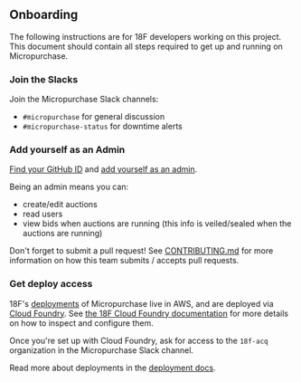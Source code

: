 ## Onboarding

The following instructions are for 18F developers working on this project. This
document should contain all steps required to get up and running on
Micropurchase.

### Join the Slacks

Join the Micropurchase Slack channels:

* `#micropurchase` for general discussion
* `#micropurchase-status` for downtime alerts

### Add yourself as an Admin

[Find your GitHub ID](http://caius.github.io/github_id/) and [add yourself as an
admin](config/admins.yml).

Being an admin means you can:
* create/edit auctions
* read users
* view bids when auctions are running (this info is veiled/sealed when the
auctions are running)

Don't forget to submit a pull request! See
[CONTRIBUTING.md](CONTRIBUTING.md) for more information on how this team submits
/ accepts pull requests.

### Get deploy access

18F's [deployments](http://12factor.net/codebase) of Micropurchase live in AWS,
and are deployed via [Cloud Foundry](http://www.cloudfoundry.org). See [the 18F
Cloud Foundry documentation](https://docs.cloud.gov) for more details on how to
inspect and configure them.

Once you're set up with Cloud Foundry, ask for access to the `18f-acq`
organization in the Micropurchase Slack channel.

Read more about deployments in the [deployment docs](doc/deployment.md).
